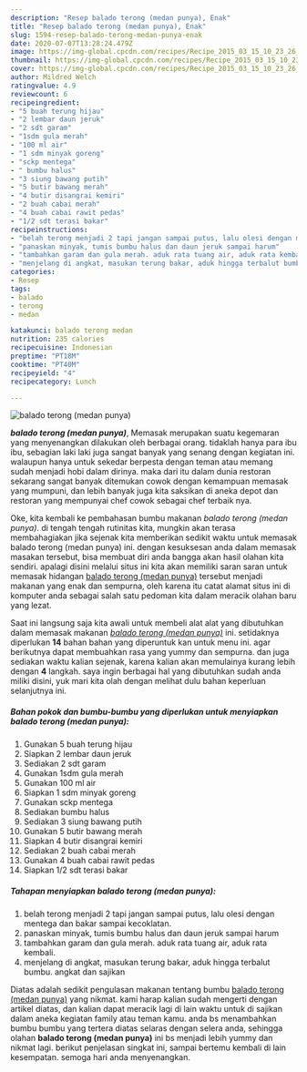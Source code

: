 ```yaml
---
description: "Resep balado terong (medan punya), Enak"
title: "Resep balado terong (medan punya), Enak"
slug: 1594-resep-balado-terong-medan-punya-enak
date: 2020-07-07T13:28:24.479Z
image: https://img-global.cpcdn.com/recipes/Recipe_2015_03_15_10_23_26_25_b103dd42b35744bb194d/751x532cq70/balado-terong-medan-punya-foto-resep-utama.jpg
thumbnail: https://img-global.cpcdn.com/recipes/Recipe_2015_03_15_10_23_26_25_b103dd42b35744bb194d/751x532cq70/balado-terong-medan-punya-foto-resep-utama.jpg
cover: https://img-global.cpcdn.com/recipes/Recipe_2015_03_15_10_23_26_25_b103dd42b35744bb194d/751x532cq70/balado-terong-medan-punya-foto-resep-utama.jpg
author: Mildred Welch
ratingvalue: 4.9
reviewcount: 6
recipeingredient:
- "5 buah terung hijau"
- "2 lembar daun jeruk"
- "2 sdt garam"
- "1sdm gula merah"
- "100 ml air"
- "1 sdm minyak goreng"
- "sckp mentega"
- " bumbu halus"
- "3 siung bawang putih"
- "5 butir bawang merah"
- "4 butir disangrai kemiri"
- "2 buah cabai merah"
- "4 buah cabai rawit pedas"
- "1/2 sdt terasi bakar"
recipeinstructions:
- "belah terong menjadi 2 tapi jangan sampai putus, lalu olesi dengan mentega dan bakar sampai kecoklatan."
- "panaskan minyak, tumis bumbu halus dan daun jeruk sampai harum"
- "tambahkan garam dan gula merah. aduk rata tuang air, aduk rata kembali."
- "menjelang di angkat, masukan terung bakar, aduk hingga terbalut bumbu. angkat dan sajikan"
categories:
- Resep
tags:
- balado
- terong
- medan

katakunci: balado terong medan 
nutrition: 235 calories
recipecuisine: Indonesian
preptime: "PT18M"
cooktime: "PT40M"
recipeyield: "4"
recipecategory: Lunch

---
```



![balado terong (medan punya)](https://img-global.cpcdn.com/recipes/Recipe_2015_03_15_10_23_26_25_b103dd42b35744bb194d/751x532cq70/balado-terong-medan-punya-foto-resep-utama.jpg)

<b><i>balado terong (medan punya)</i></b>, Memasak merupakan suatu kegemaran yang menyenangkan dilakukan oleh berbagai orang. tidaklah hanya para ibu ibu, sebagian laki laki juga sangat banyak yang senang dengan kegiatan ini. walaupun hanya untuk sekedar berpesta dengan teman atau memang sudah menjadi hobi dalam dirinya. maka dari itu dalam dunia restoran sekarang sangat banyak ditemukan cowok dengan kemampuan memasak yang mumpuni, dan lebih banyak juga kita saksikan di aneka depot dan restoran yang mempunyai chef cowok sebagai chef terbaik nya.



Oke, kita kembali ke pembahasan bumbu makanan <i>balado terong (medan punya)</i>. di tengah tengah rutinitas kita, mungkin akan terasa membahagiakan jika sejenak kita memberikan sedikit waktu untuk memasak balado terong (medan punya) ini. dengan kesuksesan anda dalam memasak masakan tersebut, bisa membuat diri anda bangga akan hasil olahan kita sendiri. apalagi disini melalui situs ini kita akan memiliki saran saran untuk memasak hidangan <u>balado terong (medan punya)</u> tersebut menjadi makanan yang enak dan sempurna, oleh karena itu catat alamat situs ini di komputer anda sebagai salah satu pedoman kita dalam meracik olahan baru yang lezat.


Saat ini langsung saja kita awali untuk membeli alat alat yang dibutuhkan dalam memasak makanan <u><i>balado terong (medan punya)</i></u> ini. setidaknya diperlukan <b>14</b> bahan bahan yang diperuntuk kan untuk menu ini. agar berikutnya dapat membuahkan rasa yang yummy dan sempurna. dan juga sediakan waktu kalian sejenak, karena kalian akan memulainya kurang lebih dengan <b>4</b> langkah. saya ingin berbagai hal yang dibutuhkan sudah anda miliki disini, yuk mari kita olah dengan melihat dulu bahan keperluan selanjutnya ini.

<!--inarticleads1-->

##### Bahan pokok dan bumbu-bumbu yang diperlukan untuk menyiapkan balado terong (medan punya):

1. Gunakan 5 buah terung hijau
1. Siapkan 2 lembar daun jeruk
1. Sediakan 2 sdt garam
1. Gunakan 1sdm gula merah
1. Gunakan 100 ml air
1. Siapkan 1 sdm minyak goreng
1. Gunakan sckp mentega
1. Sediakan  bumbu halus
1. Sediakan 3 siung bawang putih
1. Gunakan 5 butir bawang merah
1. Siapkan 4 butir disangrai kemiri
1. Sediakan 2 buah cabai merah
1. Gunakan 4 buah cabai rawit pedas
1. Siapkan 1/2 sdt terasi bakar




<!--inarticleads2-->

##### Tahapan menyiapkan balado terong (medan punya):

1. belah terong menjadi 2 tapi jangan sampai putus, lalu olesi dengan mentega dan bakar sampai kecoklatan.
1. panaskan minyak, tumis bumbu halus dan daun jeruk sampai harum
1. tambahkan garam dan gula merah. aduk rata tuang air, aduk rata kembali.
1. menjelang di angkat, masukan terung bakar, aduk hingga terbalut bumbu. angkat dan sajikan




Diatas adalah sedikit pengulasan makanan tentang bumbu <u>balado terong (medan punya)</u> yang nikmat. kami harap kalian sudah mengerti dengan artikel diatas, dan kalian dapat meracik lagi di lain waktu untuk di sajikan dalam aneka kegiatan family atau teman kamu. anda bs menambahkan bumbu bumbu yang tertera diatas selaras dengan selera anda, sehingga olahan <b>balado terong (medan punya)</b> ini bs menjadi lebih yummy dan nikmat lagi. berikut penjelasan singkat ini, sampai bertemu kembali di lain kesempatan. semoga hari anda menyenangkan.
